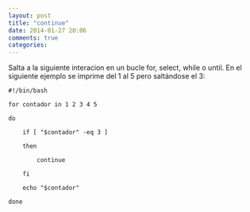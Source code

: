 ```yaml
---
layout: post
title: "continue"
date: 2014-01-27 20:06
comments: true
categories: 
---
```

Salta a la siguiente interacion en un bucle for, select, while o until. En el siguiente ejemplo se imprime del 1 al 5 pero saltándose el 3:

	#!/bin/bash

	for contador in 1 2 3 4 5

	do

		if [ "$contador" -eq 3 ]

		then

			continue

		fi

		echo "$contador"

	done

